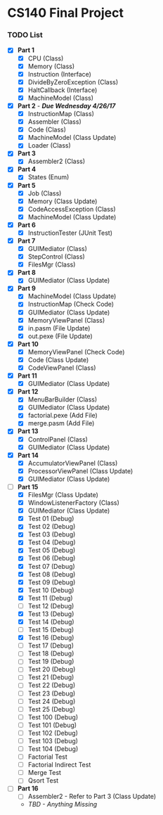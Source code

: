 # CS140 Final Project

### TODO List
- [x] **Part 1**
  - [x] CPU (Class)
  - [x] Memory (Class)
  - [x] Instruction (Interface)
  - [x] DivideByZeroException (Class)
  - [x] HaltCallback (Interface)
  - [x] MachineModel (Class)
- [x] **Part 2** - ***Due Wednesday 4/26/17***
  - [x] InstructionMap (Class)
  - [x] Assembler (Class)
  - [x] Code (Class)
  - [x] MachineModel (Class Update)
  - [x] Loader (Class)
- [x] **Part 3**
  - [x] Assembler2 (Class)
- [x] **Part 4**
  - [x] States (Enum)
- [x] **Part 5**
  - [x] Job (Class)
  - [x] Memory (Class Update)
  - [x] CodeAccessException (Class)
  - [x] MachineModel (Class Update)
- [x] **Part 6**
  - [x] InstructionTester (JUnit Test)
- [x] **Part 7**
  - [x] GUIMediator (Class)
  - [x] StepControl (Class)
  - [x] FilesMgr (Class)
- [x] **Part 8**
  - [x] GUIMediator (Class Update)
- [x] **Part 9**
  - [x] MachineModel (Class Update)
  - [x] InstructionMap (Check Code)
  - [x] GUIMediator (Class Update)
  - [x] MemoryViewPanel (Class)
  - [x] in.pasm (File Update)
  - [x] out.pexe (File Update)
- [x] **Part 10**
  - [x] MemoryViewPanel (Check Code)
  - [x] Code (Class Update)
  - [x] CodeViewPanel (Class)
- [x] **Part 11**
  - [x] GUIMediator (Class Update)
- [x] **Part 12**
  - [x] MenuBarBuilder (Class)
  - [x] GUIMediator (Class Update)
  - [x] factorial.pexe (Add File)
  - [x] merge.pasm (Add File)
- [x] **Part 13**
  - [x] ControlPanel (Class)
  - [x] GUIMediator (Class Update)
- [x] **Part 14**
  - [x] AccumulatorViewPanel (Class)
  - [x] ProcessorViewPanel (Class Update)
  - [x] GUIMediator (Class Update)
- [ ] **Part 15**
  - [x] FilesMgr (Class Update)
  - [x] WindowListenerFactory (Class)
  - [x] GUIMediator (Class Update)
  - [x] Test 01 (Debug)
  - [x] Test 02 (Debug)
  - [x] Test 03 (Debug)
  - [x] Test 04 (Debug)
  - [x] Test 05 (Debug)
  - [x] Test 06 (Debug)
  - [x] Test 07 (Debug)
  - [x] Test 08 (Debug)
  - [x] Test 09 (Debug)
  - [x] Test 10 (Debug)
  - [x] Test 11 (Debug)
  - [ ] Test 12 (Debug)
  - [x] Test 13 (Debug)
  - [x] Test 14 (Debug)
  - [ ] Test 15 (Debug)
  - [x] Test 16 (Debug)
  - [ ] Test 17 (Debug)
  - [ ] Test 18 (Debug)
  - [ ] Test 19 (Debug)
  - [ ] Test 20 (Debug)
  - [ ] Test 21 (Debug)
  - [ ] Test 22 (Debug)
  - [ ] Test 23 (Debug)
  - [ ] Test 24 (Debug)
  - [ ] Test 25 (Debug)
  - [ ] Test 100 (Debug)
  - [ ] Test 101 (Debug)
  - [ ] Test 102 (Debug)
  - [ ] Test 103 (Debug)
  - [ ] Test 104 (Debug)
  - [ ] Factorial Test
  - [ ] Factorial Indirect Test
  - [ ] Merge Test
  - [ ] Qsort Test
- [ ] **Part 16**
  - [ ] Assembler2 - Refer to Part 3 (Class Update)
  - *TBD - Anything Missing*
